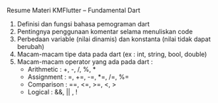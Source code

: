 Resume Materi KMFlutter – Fundamental Dart 

1. Definisi dan fungsi bahasa pemograman dart
2. Pentingnya penggunaan komentar selama menuliskan code
3. Perbedaan variable (nilai dinamis) dan konstanta (nilai tidak dapat berubah)
4. Macam-macam tipe data pada dart (ex : int, string, bool, double)
5. Macam-macam operator yang ada pada dart :
    * Arithmetic : +, -, /, %, *
    * Assignment : =, +=, -=, *=, /=, %=
    * Comparison : ==, <=, >=, <, >
    * Logical : &&, || , !